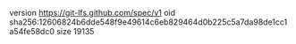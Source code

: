 version https://git-lfs.github.com/spec/v1
oid sha256:12606824b6dde548f9e49614c6eb829464d0b225c5a7da98de1cc1a54fe58dc0
size 19135
